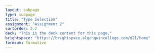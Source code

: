 ```yaml
---
layout: subpage
type: subpage
title: "Type Selection"
assignment: "Assignment 2"
sortorder: 2.2
deck: "This is the deck content for this page."
brightspace: "https://brightspace.algonquincollege.com/d2l/home"
formsum: formative
---
```

